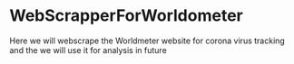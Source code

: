 # WebScrapperForWorldometer

Here we will webscrape the Worldmeter website for corona virus tracking and the we will use it for analysis in future
